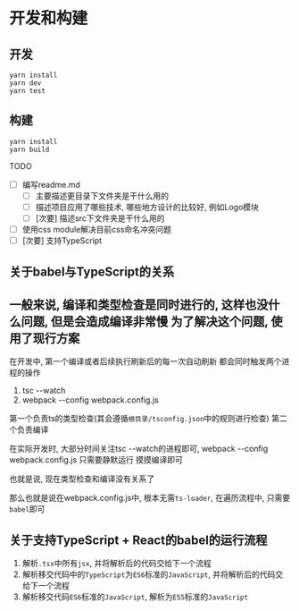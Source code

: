 # 开发和构建

## 开发

```shell
yarn install
yarn dev
yarn test
```

## 构建

```shell
yarn install
yarn build
```

TODO

- [ ] 编写readme.md
    - [ ] 主要描述更目录下文件夹是干什么用的
    - [ ] 描述项目应用了哪些技术, 哪些地方设计的比较好, 例如Logo模块
    - [ ] [次要] 描述src下文件夹是干什么用的
- [ ] 使用css module解决目前css命名冲突问题
- [ ] [次要] 支持TypeScript

## 关于babel与TypeScript的关系

一般来说, 编译和类型检查是同时进行的, 这样也没什么问题, 但是会造成编译非常慢
为了解决这个问题, 使用了现行方案
---
在开发中, 第一个编译或者后续执行刷新后的每一次自动刷新
都会同时触发两个进程的操作

1. tsc --watch
2. webpack --config webpack.config.js

第一个负责ts的类型检查(其会遵循`根目录/tsconfig.json`中的规则进行检查)
第二个负责编译

在实际开发时, 大部分时间关注tsc --watch的进程即可, webpack --config webpack.config.js 只需要静默运行 摸摸编译即可

也就是说, 现在类型检查和编译没有关系了

那么也就是说在webpack.config.js中, 根本无需`ts-loader`, 在遍历流程中, 只需要`babel`即可

## 关于支持TypeScript + React的babel的运行流程

1. 解析`.tsx`中所有`jsx`, 并将解析后的代码交给下一个流程
2. 解析移交代码中的`TypeScript`为`ES6`标准的`JavaScript`, 并将解析后的代码交给下一个流程
3. 解析移交代码`ES6`标准的`JavaScript`, 解析为`ES5`标准的`JavaScript`